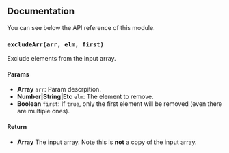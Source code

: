 ## Documentation

You can see below the API reference of this module.

### `excludeArr(arr, elm, first)`
Exclude elements from the input array.

#### Params

- **Array** `arr`: Param descrpition.
- **Number|String|Etc** `elm`: The element to remove.
- **Boolean** `first`: If `true`, only the first element will be removed (even there are multiple ones).

#### Return
- **Array** The input array. Note this is **not** a copy of the input array.

